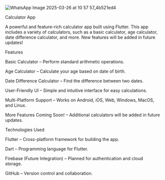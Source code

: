![WhatsApp Image 2025-03-26 at 10 57 57_4b521ed4](https://github.com/user-attachments/assets/6d96271d-7982-4141-8d99-8d2bdc883385)

Calculator App

A powerful and feature-rich calculator app built using Flutter. This app includes a variety of calculators, such as a basic calculator, age calculator, date difference calculator, and more. New features will be added in future updates!

Features

Basic Calculator – Perform standard arithmetic operations.

Age Calculator – Calculate your age based on date of birth.

Date Difference Calculator – Find the difference between two dates.

User-Friendly UI – Simple and intuitive interface for easy calculations.

Multi-Platform Support – Works on Android, iOS, Web, Windows, MacOS, and Linux.

More Features Coming Soon! – Additional calculators will be added in future updates.

Technologies Used

Flutter – Cross-platform framework for building the app.

Dart – Programming language for Flutter.

Firebase (Future Integration) – Planned for authentication and cloud storage.

GitHub – Version control and collaboration.


